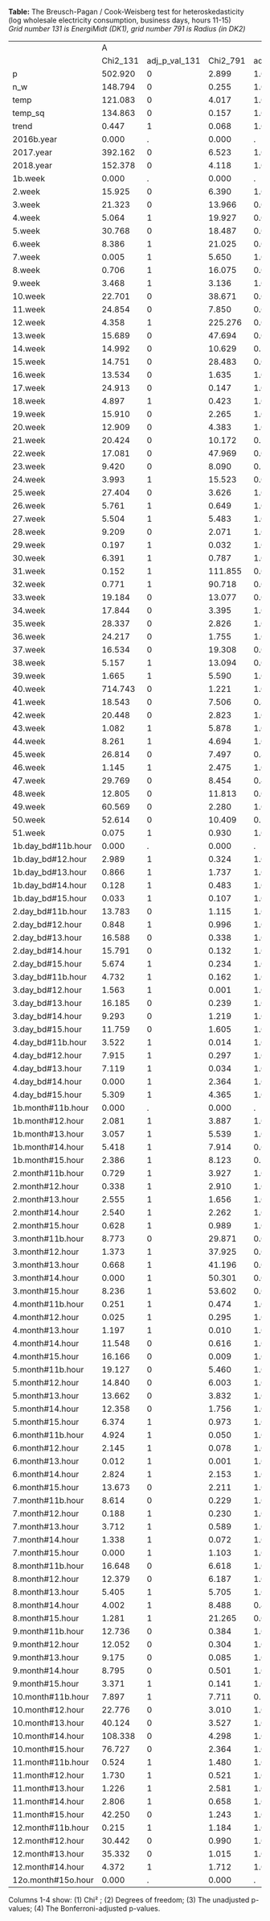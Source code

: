 **Table:** The Breusch-Pagan / Cook-Weisberg test for heteroskedasticity<br>(log wholesale electricity consumption, business days, hours 11-15)<br>*Grid number 131 is EnergiMidt (DK1), grid number 791 is Radius (in DK2)*<br><html><table>
<tr><td>            </td><td>           A</td><td>            </td><td>            </td><td>            </td></tr>
<tr><td>            </td><td>    Chi2_131</td><td>adj_p_val_131</td><td>    Chi2_791</td><td>adj_p_val_791</td></tr>
<tr><td>p           </td><td>     502.920</td><td>           0</td><td>       2.899</td><td>       1.000</td></tr>
<tr><td>n_w         </td><td>     148.794</td><td>           0</td><td>       0.255</td><td>       1.000</td></tr>
<tr><td>temp        </td><td>     121.083</td><td>           0</td><td>       4.017</td><td>       1.000</td></tr>
<tr><td>temp_sq     </td><td>     134.863</td><td>           0</td><td>       0.157</td><td>       1.000</td></tr>
<tr><td>trend       </td><td>       0.447</td><td>           1</td><td>       0.068</td><td>       1.000</td></tr>
<tr><td>2016b.year  </td><td>       0.000</td><td>           .</td><td>       0.000</td><td>           .</td></tr>
<tr><td>2017.year   </td><td>     392.162</td><td>           0</td><td>       6.523</td><td>       1.000</td></tr>
<tr><td>2018.year   </td><td>     152.378</td><td>           0</td><td>       4.118</td><td>       1.000</td></tr>
<tr><td>1b.week     </td><td>       0.000</td><td>           .</td><td>       0.000</td><td>           .</td></tr>
<tr><td>2.week      </td><td>      15.925</td><td>           0</td><td>       6.390</td><td>       1.000</td></tr>
<tr><td>3.week      </td><td>      21.323</td><td>           0</td><td>      13.966</td><td>       0.025</td></tr>
<tr><td>4.week      </td><td>       5.064</td><td>           1</td><td>      19.927</td><td>       0.001</td></tr>
<tr><td>5.week      </td><td>      30.768</td><td>           0</td><td>      18.487</td><td>       0.002</td></tr>
<tr><td>6.week      </td><td>       8.386</td><td>           1</td><td>      21.025</td><td>       0.001</td></tr>
<tr><td>7.week      </td><td>       0.005</td><td>           1</td><td>       5.650</td><td>       1.000</td></tr>
<tr><td>8.week      </td><td>       0.706</td><td>           1</td><td>      16.075</td><td>       0.008</td></tr>
<tr><td>9.week      </td><td>       3.468</td><td>           1</td><td>       3.136</td><td>       1.000</td></tr>
<tr><td>10.week     </td><td>      22.701</td><td>           0</td><td>      38.671</td><td>       0.000</td></tr>
<tr><td>11.week     </td><td>      24.854</td><td>           0</td><td>       7.850</td><td>       0.681</td></tr>
<tr><td>12.week     </td><td>       4.358</td><td>           1</td><td>     225.276</td><td>       0.000</td></tr>
<tr><td>13.week     </td><td>      15.689</td><td>           0</td><td>      47.694</td><td>       0.000</td></tr>
<tr><td>14.week     </td><td>      14.992</td><td>           0</td><td>      10.629</td><td>       0.149</td></tr>
<tr><td>15.week     </td><td>      14.751</td><td>           0</td><td>      28.483</td><td>       0.000</td></tr>
<tr><td>16.week     </td><td>      13.534</td><td>           0</td><td>       1.635</td><td>       1.000</td></tr>
<tr><td>17.week     </td><td>      24.913</td><td>           0</td><td>       0.147</td><td>       1.000</td></tr>
<tr><td>18.week     </td><td>       4.897</td><td>           1</td><td>       0.423</td><td>       1.000</td></tr>
<tr><td>19.week     </td><td>      15.910</td><td>           0</td><td>       2.265</td><td>       1.000</td></tr>
<tr><td>20.week     </td><td>      12.909</td><td>           0</td><td>       4.383</td><td>       1.000</td></tr>
<tr><td>21.week     </td><td>      20.424</td><td>           0</td><td>      10.172</td><td>       0.191</td></tr>
<tr><td>22.week     </td><td>      17.081</td><td>           0</td><td>      47.969</td><td>       0.000</td></tr>
<tr><td>23.week     </td><td>       9.420</td><td>           0</td><td>       8.090</td><td>       0.597</td></tr>
<tr><td>24.week     </td><td>       3.993</td><td>           1</td><td>      15.523</td><td>       0.011</td></tr>
<tr><td>25.week     </td><td>      27.404</td><td>           0</td><td>       3.626</td><td>       1.000</td></tr>
<tr><td>26.week     </td><td>       5.761</td><td>           1</td><td>       0.649</td><td>       1.000</td></tr>
<tr><td>27.week     </td><td>       5.504</td><td>           1</td><td>       5.483</td><td>       1.000</td></tr>
<tr><td>28.week     </td><td>       9.209</td><td>           0</td><td>       2.071</td><td>       1.000</td></tr>
<tr><td>29.week     </td><td>       0.197</td><td>           1</td><td>       0.032</td><td>       1.000</td></tr>
<tr><td>30.week     </td><td>       6.391</td><td>           1</td><td>       0.787</td><td>       1.000</td></tr>
<tr><td>31.week     </td><td>       0.152</td><td>           1</td><td>     111.855</td><td>       0.000</td></tr>
<tr><td>32.week     </td><td>       0.771</td><td>           1</td><td>      90.718</td><td>       0.000</td></tr>
<tr><td>33.week     </td><td>      19.184</td><td>           0</td><td>      13.077</td><td>       0.040</td></tr>
<tr><td>34.week     </td><td>      17.844</td><td>           0</td><td>       3.395</td><td>       1.000</td></tr>
<tr><td>35.week     </td><td>      28.337</td><td>           0</td><td>       2.826</td><td>       1.000</td></tr>
<tr><td>36.week     </td><td>      24.217</td><td>           0</td><td>       1.755</td><td>       1.000</td></tr>
<tr><td>37.week     </td><td>      16.534</td><td>           0</td><td>      19.308</td><td>       0.001</td></tr>
<tr><td>38.week     </td><td>       5.157</td><td>           1</td><td>      13.094</td><td>       0.040</td></tr>
<tr><td>39.week     </td><td>       1.665</td><td>           1</td><td>       5.590</td><td>       1.000</td></tr>
<tr><td>40.week     </td><td>     714.743</td><td>           0</td><td>       1.221</td><td>       1.000</td></tr>
<tr><td>41.week     </td><td>      18.543</td><td>           0</td><td>       7.506</td><td>       0.824</td></tr>
<tr><td>42.week     </td><td>      20.448</td><td>           0</td><td>       2.823</td><td>       1.000</td></tr>
<tr><td>43.week     </td><td>       1.082</td><td>           1</td><td>       5.878</td><td>       1.000</td></tr>
<tr><td>44.week     </td><td>       8.261</td><td>           1</td><td>       4.694</td><td>       1.000</td></tr>
<tr><td>45.week     </td><td>      26.814</td><td>           0</td><td>       7.497</td><td>       0.828</td></tr>
<tr><td>46.week     </td><td>       1.145</td><td>           1</td><td>       2.475</td><td>       1.000</td></tr>
<tr><td>47.week     </td><td>      29.769</td><td>           0</td><td>       8.454</td><td>       0.488</td></tr>
<tr><td>48.week     </td><td>      12.805</td><td>           0</td><td>      11.813</td><td>       0.079</td></tr>
<tr><td>49.week     </td><td>      60.569</td><td>           0</td><td>       2.280</td><td>       1.000</td></tr>
<tr><td>50.week     </td><td>      52.614</td><td>           0</td><td>      10.409</td><td>       0.168</td></tr>
<tr><td>51.week     </td><td>       0.075</td><td>           1</td><td>       0.930</td><td>       1.000</td></tr>
<tr><td>1b.day_bd#11b.hour</td><td>       0.000</td><td>           .</td><td>       0.000</td><td>           .</td></tr>
<tr><td>1b.day_bd#12.hour</td><td>       2.989</td><td>           1</td><td>       0.324</td><td>       1.000</td></tr>
<tr><td>1b.day_bd#13.hour</td><td>       0.866</td><td>           1</td><td>       1.737</td><td>       1.000</td></tr>
<tr><td>1b.day_bd#14.hour</td><td>       0.128</td><td>           1</td><td>       0.483</td><td>       1.000</td></tr>
<tr><td>1b.day_bd#15.hour</td><td>       0.033</td><td>           1</td><td>       0.107</td><td>       1.000</td></tr>
<tr><td>2.day_bd#11b.hour</td><td>      13.783</td><td>           0</td><td>       1.115</td><td>       1.000</td></tr>
<tr><td>2.day_bd#12.hour</td><td>       0.848</td><td>           1</td><td>       0.996</td><td>       1.000</td></tr>
<tr><td>2.day_bd#13.hour</td><td>      16.588</td><td>           0</td><td>       0.338</td><td>       1.000</td></tr>
<tr><td>2.day_bd#14.hour</td><td>      15.791</td><td>           0</td><td>       0.132</td><td>       1.000</td></tr>
<tr><td>2.day_bd#15.hour</td><td>       5.674</td><td>           1</td><td>       0.234</td><td>       1.000</td></tr>
<tr><td>3.day_bd#11b.hour</td><td>       4.732</td><td>           1</td><td>       0.162</td><td>       1.000</td></tr>
<tr><td>3.day_bd#12.hour</td><td>       1.563</td><td>           1</td><td>       0.001</td><td>       1.000</td></tr>
<tr><td>3.day_bd#13.hour</td><td>      16.185</td><td>           0</td><td>       0.239</td><td>       1.000</td></tr>
<tr><td>3.day_bd#14.hour</td><td>       9.293</td><td>           0</td><td>       1.219</td><td>       1.000</td></tr>
<tr><td>3.day_bd#15.hour</td><td>      11.759</td><td>           0</td><td>       1.605</td><td>       1.000</td></tr>
<tr><td>4.day_bd#11b.hour</td><td>       3.522</td><td>           1</td><td>       0.014</td><td>       1.000</td></tr>
<tr><td>4.day_bd#12.hour</td><td>       7.915</td><td>           1</td><td>       0.297</td><td>       1.000</td></tr>
<tr><td>4.day_bd#13.hour</td><td>       7.119</td><td>           1</td><td>       0.034</td><td>       1.000</td></tr>
<tr><td>4.day_bd#14.hour</td><td>       0.000</td><td>           1</td><td>       2.364</td><td>       1.000</td></tr>
<tr><td>4.day_bd#15.hour</td><td>       5.309</td><td>           1</td><td>       4.365</td><td>       1.000</td></tr>
<tr><td>1b.month#11b.hour</td><td>       0.000</td><td>           .</td><td>       0.000</td><td>           .</td></tr>
<tr><td>1b.month#12.hour</td><td>       2.081</td><td>           1</td><td>       3.887</td><td>       1.000</td></tr>
<tr><td>1b.month#13.hour</td><td>       3.057</td><td>           1</td><td>       5.539</td><td>       1.000</td></tr>
<tr><td>1b.month#14.hour</td><td>       5.418</td><td>           1</td><td>       7.914</td><td>       0.657</td></tr>
<tr><td>1b.month#15.hour</td><td>       2.386</td><td>           1</td><td>       8.123</td><td>       0.586</td></tr>
<tr><td>2.month#11b.hour</td><td>       0.729</td><td>           1</td><td>       3.927</td><td>       1.000</td></tr>
<tr><td>2.month#12.hour</td><td>       0.338</td><td>           1</td><td>       2.910</td><td>       1.000</td></tr>
<tr><td>2.month#13.hour</td><td>       2.555</td><td>           1</td><td>       1.656</td><td>       1.000</td></tr>
<tr><td>2.month#14.hour</td><td>       2.540</td><td>           1</td><td>       2.262</td><td>       1.000</td></tr>
<tr><td>2.month#15.hour</td><td>       0.628</td><td>           1</td><td>       0.989</td><td>       1.000</td></tr>
<tr><td>3.month#11b.hour</td><td>       8.773</td><td>           0</td><td>      29.871</td><td>       0.000</td></tr>
<tr><td>3.month#12.hour</td><td>       1.373</td><td>           1</td><td>      37.925</td><td>       0.000</td></tr>
<tr><td>3.month#13.hour</td><td>       0.668</td><td>           1</td><td>      41.196</td><td>       0.000</td></tr>
<tr><td>3.month#14.hour</td><td>       0.000</td><td>           1</td><td>      50.301</td><td>       0.000</td></tr>
<tr><td>3.month#15.hour</td><td>       8.236</td><td>           1</td><td>      53.602</td><td>       0.000</td></tr>
<tr><td>4.month#11b.hour</td><td>       0.251</td><td>           1</td><td>       0.474</td><td>       1.000</td></tr>
<tr><td>4.month#12.hour</td><td>       0.025</td><td>           1</td><td>       0.295</td><td>       1.000</td></tr>
<tr><td>4.month#13.hour</td><td>       1.197</td><td>           1</td><td>       0.010</td><td>       1.000</td></tr>
<tr><td>4.month#14.hour</td><td>      11.548</td><td>           0</td><td>       0.616</td><td>       1.000</td></tr>
<tr><td>4.month#15.hour</td><td>      16.166</td><td>           0</td><td>       0.009</td><td>       1.000</td></tr>
<tr><td>5.month#11b.hour</td><td>      19.127</td><td>           0</td><td>       5.460</td><td>       1.000</td></tr>
<tr><td>5.month#12.hour</td><td>      14.840</td><td>           0</td><td>       6.003</td><td>       1.000</td></tr>
<tr><td>5.month#13.hour</td><td>      13.662</td><td>           0</td><td>       3.832</td><td>       1.000</td></tr>
<tr><td>5.month#14.hour</td><td>      12.358</td><td>           0</td><td>       1.756</td><td>       1.000</td></tr>
<tr><td>5.month#15.hour</td><td>       6.374</td><td>           1</td><td>       0.973</td><td>       1.000</td></tr>
<tr><td>6.month#11b.hour</td><td>       4.924</td><td>           1</td><td>       0.050</td><td>       1.000</td></tr>
<tr><td>6.month#12.hour</td><td>       2.145</td><td>           1</td><td>       0.078</td><td>       1.000</td></tr>
<tr><td>6.month#13.hour</td><td>       0.012</td><td>           1</td><td>       0.001</td><td>       1.000</td></tr>
<tr><td>6.month#14.hour</td><td>       2.824</td><td>           1</td><td>       2.153</td><td>       1.000</td></tr>
<tr><td>6.month#15.hour</td><td>      13.673</td><td>           0</td><td>       2.211</td><td>       1.000</td></tr>
<tr><td>7.month#11b.hour</td><td>       8.614</td><td>           0</td><td>       0.229</td><td>       1.000</td></tr>
<tr><td>7.month#12.hour</td><td>       0.188</td><td>           1</td><td>       0.230</td><td>       1.000</td></tr>
<tr><td>7.month#13.hour</td><td>       3.712</td><td>           1</td><td>       0.589</td><td>       1.000</td></tr>
<tr><td>7.month#14.hour</td><td>       1.338</td><td>           1</td><td>       0.072</td><td>       1.000</td></tr>
<tr><td>7.month#15.hour</td><td>       0.000</td><td>           1</td><td>       1.103</td><td>       1.000</td></tr>
<tr><td>8.month#11b.hour</td><td>      16.648</td><td>           0</td><td>       6.618</td><td>       1.000</td></tr>
<tr><td>8.month#12.hour</td><td>      12.379</td><td>           0</td><td>       6.187</td><td>       1.000</td></tr>
<tr><td>8.month#13.hour</td><td>       5.405</td><td>           1</td><td>       5.705</td><td>       1.000</td></tr>
<tr><td>8.month#14.hour</td><td>       4.002</td><td>           1</td><td>       8.488</td><td>       0.479</td></tr>
<tr><td>8.month#15.hour</td><td>       1.281</td><td>           1</td><td>      21.265</td><td>       0.001</td></tr>
<tr><td>9.month#11b.hour</td><td>      12.736</td><td>           0</td><td>       0.384</td><td>       1.000</td></tr>
<tr><td>9.month#12.hour</td><td>      12.052</td><td>           0</td><td>       0.304</td><td>       1.000</td></tr>
<tr><td>9.month#13.hour</td><td>       9.175</td><td>           0</td><td>       0.085</td><td>       1.000</td></tr>
<tr><td>9.month#14.hour</td><td>       8.795</td><td>           0</td><td>       0.501</td><td>       1.000</td></tr>
<tr><td>9.month#15.hour</td><td>       3.371</td><td>           1</td><td>       0.141</td><td>       1.000</td></tr>
<tr><td>10.month#11b.hour</td><td>       7.897</td><td>           1</td><td>       7.711</td><td>       0.735</td></tr>
<tr><td>10.month#12.hour</td><td>      22.776</td><td>           0</td><td>       3.010</td><td>       1.000</td></tr>
<tr><td>10.month#13.hour</td><td>      40.124</td><td>           0</td><td>       3.527</td><td>       1.000</td></tr>
<tr><td>10.month#14.hour</td><td>     108.338</td><td>           0</td><td>       4.298</td><td>       1.000</td></tr>
<tr><td>10.month#15.hour</td><td>      76.727</td><td>           0</td><td>       2.364</td><td>       1.000</td></tr>
<tr><td>11.month#11b.hour</td><td>       0.524</td><td>           1</td><td>       1.480</td><td>       1.000</td></tr>
<tr><td>11.month#12.hour</td><td>       1.730</td><td>           1</td><td>       0.521</td><td>       1.000</td></tr>
<tr><td>11.month#13.hour</td><td>       1.226</td><td>           1</td><td>       2.581</td><td>       1.000</td></tr>
<tr><td>11.month#14.hour</td><td>       2.806</td><td>           1</td><td>       0.658</td><td>       1.000</td></tr>
<tr><td>11.month#15.hour</td><td>      42.250</td><td>           0</td><td>       1.243</td><td>       1.000</td></tr>
<tr><td>12.month#11b.hour</td><td>       0.215</td><td>           1</td><td>       1.184</td><td>       1.000</td></tr>
<tr><td>12.month#12.hour</td><td>      30.442</td><td>           0</td><td>       0.990</td><td>       1.000</td></tr>
<tr><td>12.month#13.hour</td><td>      35.332</td><td>           0</td><td>       1.015</td><td>       1.000</td></tr>
<tr><td>12.month#14.hour</td><td>       4.372</td><td>           1</td><td>       1.712</td><td>       1.000</td></tr>
<tr><td>12o.month#15o.hour</td><td>       0.000</td><td>           .</td><td>       0.000</td><td>           .</td></tr>
</table>Columns 1-4 show: (1) Chi&sup2 ; (2) Degrees of freedom; (3) The unadjusted p-values; (4) The Bonferroni-adjusted p-values.</html>

